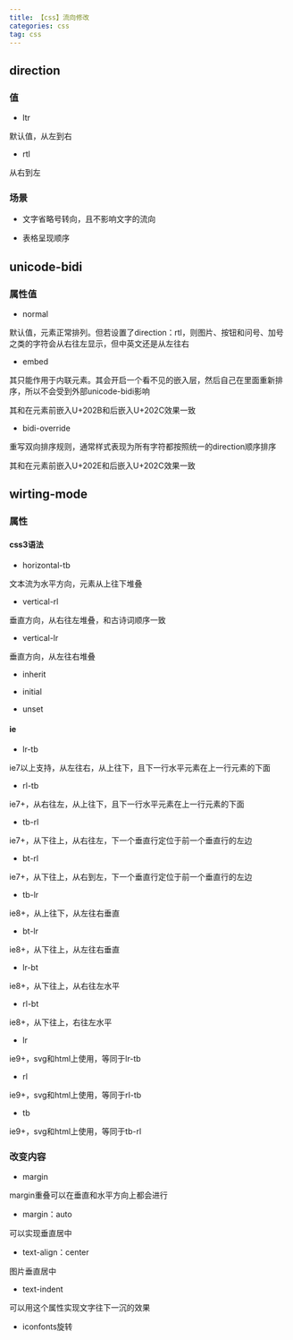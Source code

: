 ```yaml
---
title: 【css】流向修改
categories: css
tag: css
---
```


## direction

### 值

- ltr

默认值，从左到右

- rtl

从右到左

### 场景

- 文字省略号转向，且不影响文字的流向

- 表格呈现顺序

## unicode-bidi

### 属性值

- normal

默认值，元素正常排列。但若设置了direction：rtl，则图片、按钮和问号、加号之类的字符会从右往左显示，但中英文还是从左往右

- embed

其只能作用于内联元素。其会开启一个看不见的嵌入层，然后自己在里面重新排序，所以不会受到外部unicode-bidi影响

其和在元素前嵌入U+202B和后嵌入U+202C效果一致

- bidi-override

重写双向排序规则，通常样式表现为所有字符都按照统一的direction顺序排序

其和在元素前嵌入U+202E和后嵌入U+202C效果一致

## wirting-mode

### 属性

#### css3语法

- horizontal-tb

文本流为水平方向，元素从上往下堆叠

- vertical-rl

垂直方向，从右往左堆叠，和古诗词顺序一致

- vertical-lr

垂直方向，从左往右堆叠

- inherit

- initial

- unset

#### ie

- lr-tb

ie7以上支持，从左往右，从上往下，且下一行水平元素在上一行元素的下面

- rl-tb

ie7+，从右往左，从上往下，且下一行水平元素在上一行元素的下面

- tb-rl

ie7+，从下往上，从右往左，下一个垂直行定位于前一个垂直行的左边

- bt-rl

ie7+，从下往上，从右到左，下一个垂直行定位于前一个垂直行的左边

- tb-lr

ie8+，从上往下，从左往右垂直

- bt-lr

ie8+，从下往上，从左往右垂直

- lr-bt

ie8+，从下往上，从右往左水平

- rl-bt

ie8+，从下往上，右往左水平

- lr

ie9+，svg和html上使用，等同于lr-tb

- rl

ie9+，svg和html上使用，等同于rl-tb

- tb

ie9+，svg和html上使用，等同于tb-rl

### 改变内容

- margin

margin重叠可以在垂直和水平方向上都会进行

- margin：auto

可以实现垂直居中

- text-align：center

图片垂直居中

- text-indent

可以用这个属性实现文字往下一沉的效果

- iconfonts旋转

